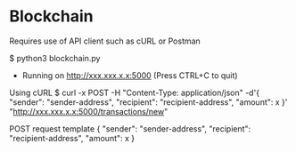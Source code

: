 # Blockchain

Requires use of API client such as cURL or Postman

$ python3 blockchain.py
 * Running on http://xxx.xxx.x.x:5000 (Press CTRL+C to quit)

Using cURL
$ curl -x POST -H "Content-Type: application/json" -d'{
 "sender": "sender-address",
 "recipient": "recipient-address",
 "amount": x
}' "http://xxx.xxx.x.x:5000/transactions/new"

POST request template
{
 "sender": "sender-address",
 "recipient": "recipient-address",
 "amount": x
}

